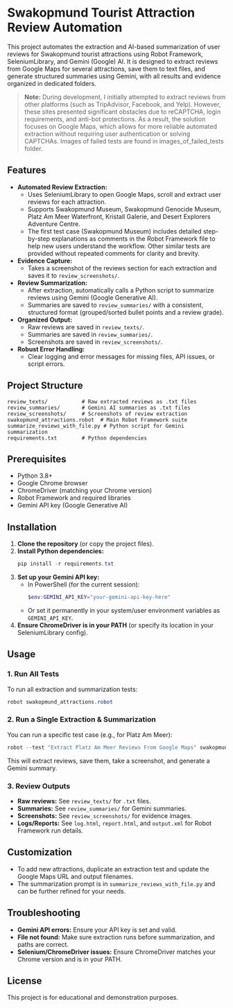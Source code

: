 # Swakopmund Tourist Attraction Review Automation

This project automates the extraction and AI-based summarization of user reviews for Swakopmund tourist attractions using Robot Framework, SeleniumLibrary, and Gemini (Google) AI. It is designed to extract reviews from Google Maps for several attractions, save them to text files, and generate structured summaries using Gemini, with all results and evidence organized in dedicated folders.

> **Note:** During development, I initially attempted to extract reviews from other platforms (such as TripAdvisor, Facebook, and Yelp). However, these sites presented significant obstacles due to reCAPTCHA, login requirements, and anti-bot protections. As a result, the solution focuses on Google Maps, which allows for more reliable automated extraction without requiring user authentication or solving CAPTCHAs. Images of failed tests are found in images_of_failed_tests folder.

## Features
- **Automated Review Extraction:**
  - Uses SeleniumLibrary to open Google Maps, scroll and extract user reviews for each attraction.
  - Supports Swakopmund Museum, Swakopmund Genocide Museum, Platz Am Meer Waterfront, Kristall Galerie, and Desert Explorers Adventure Centre.
  - The first test case (Swakopmund Museum) includes detailed step-by-step explanations as comments in the Robot Framework file to help new users understand the workflow. Other similar tests are provided without repeated comments for clarity and brevity.
- **Evidence Capture:**
  - Takes a screenshot of the reviews section for each extraction and saves it to `review_screenshots/`.
- **Review Summarization:**
  - After extraction, automatically calls a Python script to summarize reviews using Gemini (Google Generative AI).
  - Summaries are saved to `review_summaries/` with a consistent, structured format (grouped/sorted bullet points and a review grade).
- **Organized Output:**
  - Raw reviews are saved in `review_texts/`.
  - Summaries are saved in `review_summaries/`.
  - Screenshots are saved in `review_screenshots/`.
- **Robust Error Handling:**
  - Clear logging and error messages for missing files, API issues, or script errors.

## Project Structure
```
review_texts/           # Raw extracted reviews as .txt files
review_summaries/       # Gemini AI summaries as .txt files
review_screenshots/     # Screenshots of review extraction
swakopmund_attractions.robot  # Main Robot Framework suite
summarize_reviews_with_file.py # Python script for Gemini summarization
requirements.txt        # Python dependencies
```

## Prerequisites
- Python 3.8+
- Google Chrome browser
- ChromeDriver (matching your Chrome version)
- Robot Framework and required libraries
- Gemini API key (Google Generative AI)

## Installation
1. **Clone the repository** (or copy the project files).
2. **Install Python dependencies:**
   ```powershell
   pip install -r requirements.txt
   ```
3. **Set up your Gemini API key:**
   - In PowerShell (for the current session):
     ```powershell
     $env:GEMINI_API_KEY="your-gemini-api-key-here"
     ```
   - Or set it permanently in your system/user environment variables as `GEMINI_API_KEY`.
4. **Ensure ChromeDriver is in your PATH** (or specify its location in your SeleniumLibrary config).

## Usage
### 1. Run All Tests
To run all extraction and summarization tests:
```powershell
robot swakopmund_attractions.robot
```

### 2. Run a Single Extraction & Summarization
You can run a specific test case (e.g., for Platz Am Meer):
```powershell
robot --test "Extract Platz Am Meer Reviews From Google Maps" swakopmund_attractions.robot
```
This will extract reviews, save them, take a screenshot, and generate a Gemini summary.

### 3. Review Outputs
- **Raw reviews:** See `review_texts/` for `.txt` files.
- **Summaries:** See `review_summaries/` for Gemini summaries.
- **Screenshots:** See `review_screenshots/` for evidence images.
- **Logs/Reports:** See `log.html`, `report.html`, and `output.xml` for Robot Framework run details.

## Customization
- To add new attractions, duplicate an extraction test and update the Google Maps URL and output filenames.
- The summarization prompt is in `summarize_reviews_with_file.py` and can be further refined for your needs.

## Troubleshooting
- **Gemini API errors:** Ensure your API key is set and valid.
- **File not found:** Make sure extraction runs before summarization, and paths are correct.
- **Selenium/ChromeDriver issues:** Ensure ChromeDriver matches your Chrome version and is in your PATH.

## License
This project is for educational and demonstration purposes.

